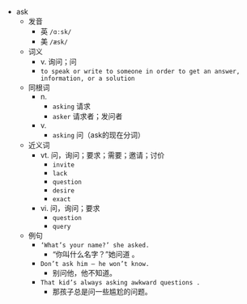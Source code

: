 - ask
  - 发音
    - 英 `/ɑːsk/`
    - 美 `/æsk/`
  - 词义
    - v. 询问；问
    - `to speak or write to someone in order to get an answer, information, or a solution`
  - 同根词
    - n.
      - `asking` 请求
      - `asker` 请求者；发问者
    - v.
      - `asking` 问（ask的现在分词）
  - 近义词
    - vt. 问，询问；要求；需要；邀请；讨价
      - `invite`
      - `lack`
      - `question`
      - `desire`
      - `exact`
    - vi. 问，询问；要求
      - `question`
      - `query`
  - 例句
    - `‘What’s your name?’ she asked.`
      - “你叫什么名字？”她问道 。
    - `Don’t ask him – he won’t know.`
      - 别问他，他不知道。
    - `That kid’s always asking awkward questions .`
      - 那孩子总是问一些尴尬的问题。


